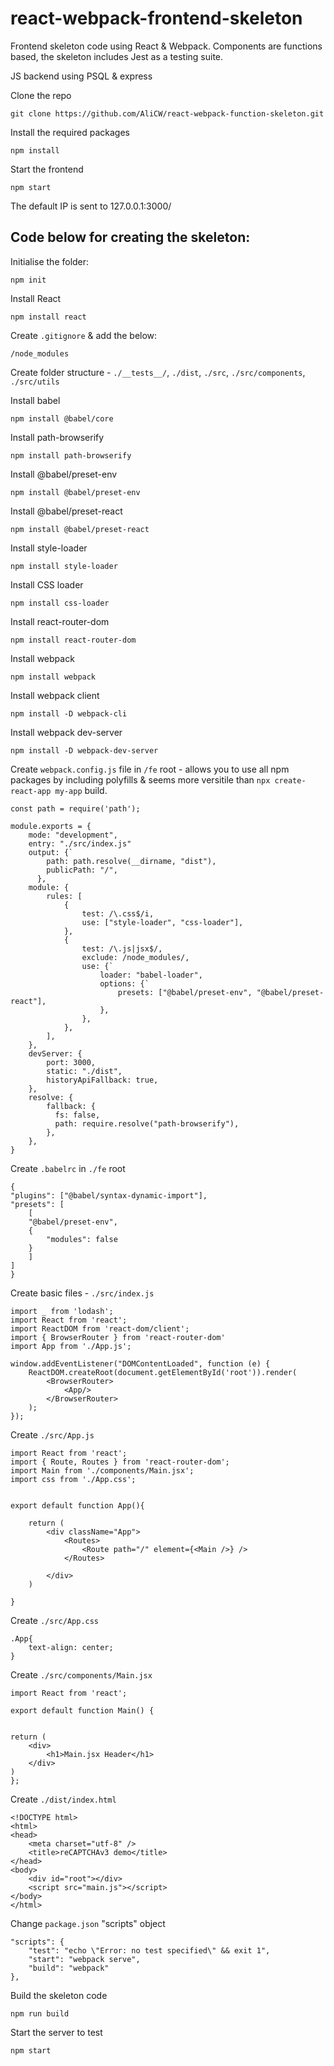 # react-webpack-frontend-skeleton
Frontend skeleton code using React &amp; Webpack. Components are functions based, the skeleton includes Jest as a testing suite.

JS backend using PSQL & express

Clone the repo

    git clone https://github.com/AliCW/react-webpack-function-skeleton.git

Install the required packages

    npm install

Start the frontend

    npm start

The default IP is sent to 127.0.0.1:3000/


## Code below for creating the skeleton:

Initialise the folder:

    npm init

Install React

    npm install react
    
Create `.gitignore` & add the below:

    /node_modules

Create folder structure - `./__tests__/`, `./dist`, `./src`, `./src/components`, `./src/utils`

Install babel

    npm install @babel/core

Install path-browserify

    npm install path-browserify

Install @babel/preset-env

    npm install @babel/preset-env

Install @babel/preset-react

    npm install @babel/preset-react

Install style-loader

    npm install style-loader

Install CSS loader

    npm install css-loader

Install react-router-dom

    npm install react-router-dom

Install webpack

    npm install webpack

Install webpack client

    npm install -D webpack-cli

Install webpack dev-server

    npm install -D webpack-dev-server

Create `webpack.config.js` file in `/fe` root - allows you to use all npm packages by including polyfills & seems more versitile than `npx create-react-app my-app` build.

    const path = require('path');

    module.exports = {
        mode: "development",
        entry: "./src/index.js"
        output: {`
            path: path.resolve(__dirname, "dist"),
            publicPath: "/",
          },
        module: {
            rules: [
                {
                    test: /\.css$/i,
                    use: ["style-loader", "css-loader"],
                },
                {
                    test: /\.js|jsx$/,
                    exclude: /node_modules/,
                    use: {`
                        loader: "babel-loader",
                        options: {`
                            presets: ["@babel/preset-env", "@babel/preset-react"],
                        },
                    },
                },
            ],
        },
        devServer: {
            port: 3000,
            static: "./dist",
            historyApiFallback: true,
        },
        resolve: {
            fallback: {
              fs: false,
              path: require.resolve("path-browserify"),
            },
        },
    }

Create `.babelrc` in `./fe` root

    {
    "plugins": ["@babel/syntax-dynamic-import"],
    "presets": [
        [
        "@babel/preset-env",
        {
            "modules": false
        }
        ]
    ]
    }

Create basic files - `./src/index.js`

    import _ from 'lodash';
    import React from 'react';
    import ReactDOM from 'react-dom/client';
    import { BrowserRouter } from 'react-router-dom'
    import App from './App.js';

    window.addEventListener("DOMContentLoaded", function (e) {
        ReactDOM.createRoot(document.getElementById('root')).render(
            <BrowserRouter>
                <App/>
            </BrowserRouter>
        );
    });

Create `./src/App.js`

    import React from 'react';
    import { Route, Routes } from 'react-router-dom';
    import Main from './components/Main.jsx';
    import css from './App.css';


    export default function App(){

        return (
            <div className="App">
                <Routes>
                    <Route path="/" element={<Main />} />
                </Routes>

            </div>
        )

    }

Create `./src/App.css`

    .App{
        text-align: center;
    }

Create `./src/components/Main.jsx`

    import React from 'react';

    export default function Main() {


    return (
        <div>
            <h1>Main.jsx Header</h1>
        </div>
    )
    };

Create `./dist/index.html`

    <!DOCTYPE html>
    <html>
    <head>
        <meta charset="utf-8" />
        <title>reCAPTCHAv3 demo</title>
    </head>
    <body>
        <div id="root"></div>
        <script src="main.js"></script>
    </body>
    </html>

Change `package.json` "scripts" object

    "scripts": {
        "test": "echo \"Error: no test specified\" && exit 1",
        "start": "webpack serve",
        "build": "webpack"
    },

Build the skeleton code

    npm run build

Start the server to test

    npm start